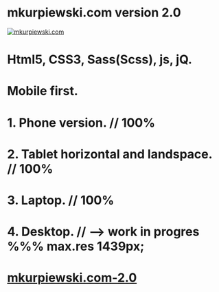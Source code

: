 # mkurpiewski.com version 2.0
[![mkurpiewski.com](http://mkurpiewski.com/assets/images/mkurpiewskicom.jpg)](https://marcin-kurpiewski.github.io/mkurpiewski.com-2.0)
# Html5, CSS3, Sass(Scss), js, jQ.
# Mobile first.
# 1. Phone version. // 100%
# 2. Tablet horizontal and landspace. // 100%
# 3. Laptop. // 100%
# 4. Desktop. // --> work in progres %%% max.res 1439px;
# [mkurpiewski.com-2.0](https://marcin-kurpiewski.github.io/mkurpiewski.com-2.0/)
